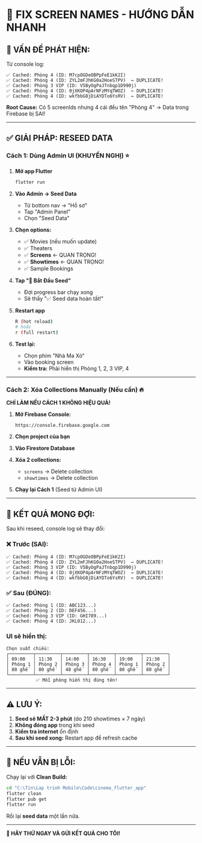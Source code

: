 # 🔧 FIX SCREEN NAMES - HƯỚNG DẪN NHANH

## 🐛 VẤN ĐỀ PHÁT HIỆN:

Từ console log:
```
✅ Cached: Phòng 4 (ID: M7cpOGDeOBPpFeE1kK2I)
✅ Cached: Phòng 4 (ID: ZYL2mFJhKG0a2HoeSTPV)  ← DUPLICATE!
✅ Cached: Phòng 3 VIP (ID: V5ByOgPaJTnbqp1D990j)
✅ Cached: Phòng 4 (ID: 0jXKOP4pArNFzMYqTWOZ)  ← DUPLICATE!
✅ Cached: Phòng 4 (ID: wkfbbG8jDiAYDTo6YsRV)  ← DUPLICATE!
```

**Root Cause:** Có 5 screenIds nhưng 4 cái đều tên "Phòng 4" → Data trong Firebase bị SAI!

---

## ✅ GIẢI PHÁP: RESEED DATA

### Cách 1: Dùng Admin UI (KHUYẾN NGHỊ) ⭐

1. **Mở app Flutter**
   ```bash
   flutter run
   ```

2. **Vào Admin → Seed Data**
   - Từ bottom nav → "Hồ sơ"
   - Tap "Admin Panel"
   - Chọn "Seed Data"

3. **Chọn options:**
   - ✅ Movies (nếu muốn update)
   - ✅ Theaters
   - ✅ **Screens** ← QUAN TRỌNG!
   - ✅ **Showtimes** ← QUAN TRỌNG!
   - ✅ Sample Bookings

4. **Tap "🚀 Bắt Đầu Seed"**
   - Đợi progress bar chạy xong
   - Sẽ thấy "✅ Seed data hoàn tất!"

5. **Restart app**
   ```bash
   R (hot reload)
   # hoặc
   r (full restart)
   ```

6. **Test lại:**
   - Chọn phim "Nhà Ma Xó"
   - Vào booking screen
   - **Kiểm tra:** Phải hiển thị Phòng 1, 2, 3 VIP, 4

---

### Cách 2: Xóa Collections Manually (Nếu cần) 🔥

**CHỈ LÀM NẾU CÁCH 1 KHÔNG HIỆU QUẢ!**

1. **Mở Firebase Console:**
   ```
   https://console.firebase.google.com
   ```

2. **Chọn project của bạn**

3. **Vào Firestore Database**

4. **Xóa 2 collections:**
   - `screens` → Delete collection
   - `showtimes` → Delete collection

5. **Chạy lại Cách 1** (Seed từ Admin UI)

---

## 🎯 KẾT QUẢ MONG ĐỢI:

Sau khi reseed, console log sẽ thay đổi:

### ❌ Trước (SAI):
```
✅ Cached: Phòng 4 (ID: M7cpOGDeOBPpFeE1kK2I)
✅ Cached: Phòng 4 (ID: ZYL2mFJhKG0a2HoeSTPV)  ← DUPLICATE!
✅ Cached: Phòng 3 VIP (ID: V5ByOgPaJTnbqp1D990j)
✅ Cached: Phòng 4 (ID: 0jXKOP4pArNFzMYqTWOZ)  ← DUPLICATE!
✅ Cached: Phòng 4 (ID: wkfbbG8jDiAYDTo6YsRV)  ← DUPLICATE!
```

### ✅ Sau (ĐÚNG):
```
✅ Cached: Phòng 1 (ID: ABC123...)
✅ Cached: Phòng 2 (ID: DEF456...)
✅ Cached: Phòng 3 VIP (ID: GHI789...)
✅ Cached: Phòng 4 (ID: JKL012...)
```

### UI sẽ hiển thị:
```
Chọn suất chiếu:
┌─────────┬─────────┬─────────┬─────────┬─────────┬─────────┐
│ 09:00   │ 11:30   │ 14:00   │ 16:30   │ 19:00   │ 21:30   │
│ Phòng 1 │ Phòng 2 │ Phòng 3 │ Phòng 4 │ Phòng 1 │ Phòng 2 │
│ 80 ghế  │ 80 ghế  │ 48 ghế  │ 80 ghế  │ 80 ghế  │ 80 ghế  │
└─────────┴─────────┴─────────┴─────────┴─────────┴─────────┘
           ✅ Mỗi phòng hiển thị đúng tên!
```

---

## ⚠️ LƯU Ý:

1. **Seed sẽ MẤT 2-3 phút** (do 210 showtimes × 7 ngày)
2. **Không đóng app** trong khi seed
3. **Kiểm tra internet** ổn định
4. **Sau khi seed xong:** Restart app để refresh cache

---

## 🐛 NẾU VẪN BỊ LỖI:

Chạy lại với **Clean Build:**

```bash
cd "C:\Tin\Lap trinh Mobile\Code\cinema_flutter_app"
flutter clean
flutter pub get
flutter run
```

Rồi lại **seed data** một lần nữa.

---

**🎯 HÃY THỬ NGAY VÀ GỬI KẾT QUẢ CHO TÔI!**
